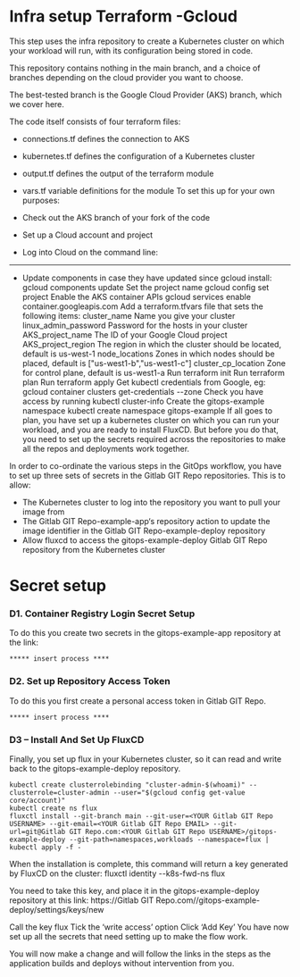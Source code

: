 # Infra setup Terraform -Gcloud

This step uses the infra repository to create a Kubernetes cluster on which your workload will run, with its configuration being stored in code.

This repository contains nothing in the main branch, and a choice of branches depending on the cloud provider you want to choose.

The best-tested branch is the Google Cloud Provider (AKS) branch, which we cover here.

The code itself consists of four terraform files:

* connections.tf
defines the connection to AKS
* kubernetes.tf
defines the configuration of a Kubernetes cluster
* output.tf
defines the output of the terraform module
* vars.tf
variable definitions for the module
To set this up for your own purposes:

* Check out the AKS branch of your fork of the code
* Set up a Cloud account and project
* Log into Cloud on the command line:
************
* Update components in case they have updated since gcloud install:
gcloud components update
Set the project name
gcloud config set project <AKS PROJECT NAME>
Enable the AKS container APIs
gcloud services enable container.googleapis.com
Add a terraform.tfvars file that sets the following items:
cluster_name
Name you give your cluster
linux_admin_password
Password for the hosts in your cluster
AKS_project_name
The ID of your Google Cloud project
AKS_project_region
The region in which the cluster should be located, default is us-west-1
node_locations
Zones in which nodes should be placed, default is ["us-west1-b","us-west1-c"]
cluster_cp_location
Zone for control plane, default is us-west1-a
Run terraform init
Run terraform plan
Run terraform apply
Get kubectl credentials from Google, eg:
gcloud container clusters get-credentials <CLUSTER NAME> --zone <CLUSTER CP LOCATION>
Check you have access by running kubectl cluster-info
Create the gitops-example namespace
kubectl create namespace gitops-example
If all goes to plan, you have set up a kubernetes cluster on which you can run your workload, and you are ready to install FluxCD. But before you do that, you need to set up the secrets required across the repositories to make all the repos and deployments work together.



In order to co-ordinate the various steps in the GitOps workflow, you have to set up three sets of secrets in the Gitlab GIT Repo repositories. This is to allow:

* The Kubernetes cluster to log into the repository you want to pull your image from
* The Gitlab GIT Repo-example-app‘s repository action to update the image identifier in the Gitlab GIT Repo-example-deploy repository
* Allow fluxcd to access the gitops-example-deploy Gitlab GIT Repo repository from the Kubernetes cluster

# Secret setup

### D1. Container Registry Login Secret Setup
To do this you create two secrets in the gitops-example-app repository at the link:

```
***** insert process ****
```

### D2. Set up Repository Access Token
To do this you first create a personal access token in Gitlab GIT Repo.

```
***** insert process ****
```

### D3 – Install And Set Up FluxCD
Finally, you set up flux in your Kubernetes cluster, so it can read and write back to the gitops-example-deploy repository.

```
kubectl create clusterrolebinding "cluster-admin-$(whoami)" --clusterrole=cluster-admin --user="$(gcloud config get-value core/account)"
kubectl create ns flux
fluxctl install --git-branch main --git-user=<YOUR Gitlab GIT Repo USERNAME> --git-email=<YOUR Gitlab GIT Repo EMAIL> --git-url=git@Gitlab GIT Repo.com:<YOUR Gitlab GIT Repo USERNAME>/gitops-example-deploy --git-path=namespaces,workloads --namespace=flux | kubectl apply -f -
```

When the installation is complete, this command will return a key generated by FluxCD on the cluster:
fluxctl identity --k8s-fwd-ns flux

You need to take this key, and place it in the gitops-example-deploy repository at this link:
https://Gitlab GIT Repo.com/<YOUR Gitlab GIT Repo USERNAME>/gitops-example-deploy/settings/keys/new

Call the key flux
Tick the ‘write access’ option
Click ‘Add Key’
You have now set up all the secrets that need setting up to make the flow work.

You will now make a change and will follow the links in the steps as the application builds and deploys without intervention from you.